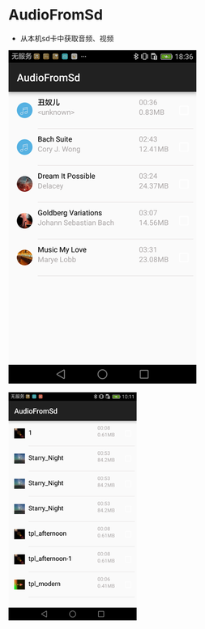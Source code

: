 # AudioFromSd

* 从本机sd卡中获取音频、视频

![demo](https://raw.githubusercontent.com/PeggyQi/AndroidSeries_AudioFromSd/master/MusicDemo/MusicDemo/screenshot.png)

![demo](https://raw.githubusercontent.com/PeggyQi/AndroidSeries_AudioFromSd/master/MusicDemo/MusicDemo/screenshot1.png)
